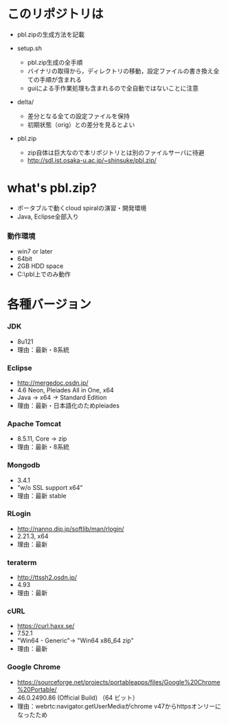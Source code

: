 # このリポジトリは
- pbl.zipの生成方法を記載

- setup.sh
  - pbl.zip生成の全手順
  - バイナリの取得から，ディレクトリの移動，設定ファイルの書き換え全ての手順が含まれる
  - guiによる手作業処理も含まれるので全自動ではないことに注意

- delta/
  - 差分となる全ての設定ファイルを保持
  - 初期状態（orig）との差分を見るとよい

- pbl.zip
  - zip自体は巨大なので本リポジトリとは別のファイルサーバに待避
  - http://sdl.ist.osaka-u.ac.jp/~shinsuke/pbl.zip/


# what's pbl.zip?
- ポータブルで動くcloud spiralの演習・開発環境
- Java, Eclipse全部入り

### 動作環境
- win7 or later
- 64bit
- 2GB HDD space
- C:\pbl上でのみ動作


# 各種バージョン
### JDK
- 8u121
- 理由：最新・8系統

### Eclipse
- http://mergedoc.osdn.jp/
- 4.6 Neon, Pleiades All in One, x64
- Java → x64 → Standard Edition
- 理由：最新・日本語化のためpleiades

### Apache Tomcat
- 8.5.11, Core → zip
- 理由：最新・8系統

### Mongodb
- 3.4.1
- "w/o SSL support x64"
- 理由：最新 stable

### RLogin
- http://nanno.dip.jp/softlib/man/rlogin/
- 2.21.3, x64
- 理由：最新

### teraterm
- http://ttssh2.osdn.jp/
- 4.93
- 理由：最新

### cURL
- https://curl.haxx.se/
- 7.52.1
- "Win64 - Generic"→ "Win64 x86_64 zip"
- 理由：最新

### Google Chrome
- https://sourceforge.net/projects/portableapps/files/Google%20Chrome%20Portable/
- 46.0.2490.86 (Official Build) （64 ビット）
- 理由：webrtc:navigator.getUserMediaがchrome v47からhttpsオンリーになったため
